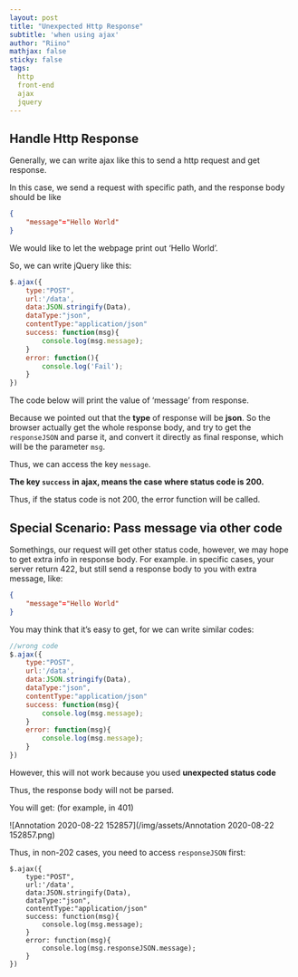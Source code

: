 ```yaml
---
layout: post
title: "Unexpected Http Response"
subtitle: 'when using ajax'
author: "Riino"
mathjax: false
sticky: false
tags:
  http
  front-end
  ajax
  jquery
---
```


## Handle Http Response 

Generally, we can write ajax like this to send a http request and get response.

In this case, we send a request with specific path, and the response body should be like

```json
{
	"message"="Hello World"
}
```

We would like to let the webpage print out ‘Hello World’.

So, we can write jQuery like this:

```javascript
$.ajax({
	type:"POST",
	url:'/data',
	data:JSON.stringify(Data),
	dataType:"json",
	contentType:"application/json"
	success: function(msg){
		console.log(msg.message);
	}
	error: function(){
        console.log('Fail');
    }
})
```

The code below will print the value of ‘message’ from response.

Because we pointed out that the **type** of response will be **json**.  So the browser actually get the whole response body, and try to get the `responseJSON` and parse it, and convert it directly as final response, which will be the parameter `msg`.

Thus, we can access the key `message`.



**The key `success` in ajax, means the case where status code is 200.**

Thus, if the status code is not 200, the error function will be called.



## Special Scenario: Pass message via other code

Somethings, our request will get other status code, however, we may hope to get extra info in response body. For example. in specific cases, your server return 422, but still send a response body to you with extra message, like:

```json
{
	"message"="Hello World"
}
```

You may think that it’s easy to get, for we can write similar codes:

```javascript
//wrong code
$.ajax({
	type:"POST",
	url:'/data',
	data:JSON.stringify(Data),
	dataType:"json",
	contentType:"application/json"
	success: function(msg){
		console.log(msg.message);
	}
	error: function(msg){
        console.log(msg.message);
    }
})
```

However, this will not work because you used  **unexpected status code**

Thus, the response body will not be parsed.

You will get: (for example, in 401)

![Annotation 2020-08-22 152857](/img/assets/Annotation 2020-08-22 152857.png)

Thus, in non-202 cases, you need to access `responseJSON` first:

```
$.ajax({
	type:"POST",
	url:'/data',
	data:JSON.stringify(Data),
	dataType:"json",
	contentType:"application/json"
	success: function(msg){
		console.log(msg.message);
	}
	error: function(msg){
        console.log(msg.responseJSON.message);
    }
})
```


